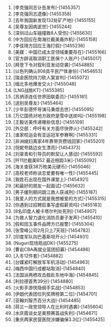 
1. [李克强同志讣告发布]-[1455357]
1. [李克强同志遗像]-[1455358]
1. [去年我国新发现132处矿产地]-[1455155]
1. [吴尊友因病逝世]-[1455244]
1. [深圳过山车碰撞致8人受伤]-[1455630]
1. [中方回应在南海拦截美轰炸机]-[1455158]
1. [李佳琦方回应王海打假]-[1455236]
1. [美媒：中国已成太空领域重要存在]-[1455166]
1. [官方辟谣取消职工医保个人账户]-[1455017]
1. [拜登下令对叙利亚发动空袭]-[1454885]
1. [以色列确认808具平民尸体身份]-[1454653]
1. [瑞金医院持刀砍人案宣判]-[1455072]
1. [缅北多地爆发交火]-[1455048]
1. [LNG战胜KT]-[1455385]
1. [苏炳添连任世界田联委员]-[1455181]
1. [送别吴尊友]-[1455464]
1. [少年彭德怀导演马秉煜去世]-[1455095]
1. [万亿国债对地方政府是雪中送炭吗]-[1455198]
1. [王毅访美传递哪些信息]-[1455109]
1. [外交部：呼吁有关方面尽快停火]-[1455242]
1. [谁家校运会有亚运冠军参赛啊]-[1455331]
1. [非洲媳妇离家4年靠带货攒钱回家]-[1455201]
1. [倪妮夸路边女生漂亮]-[1454373]
1. [刘翠青和引导员的默契让人感动]-[1455592]
1. [歼11拦截美B52 最近相距3米]-[1455092]
1. [海关查获38万枚美元硬币]-[1455046]
1. [高校老师称谈恋爱要有唯一性]-[1455445]
1. [我姓石出现在国外课堂上]-[1454921]
1. [和最好的朋友一起面试]-[1455632]
1. [男子缓刑期间跳江救人获减刑]-[1455187]
1. [我爱人的方式就是我想被爱的方式]-[1455315]
1. [你遇到过招聘启事写虚假薪资吗]-[1455183]
1. [8名印度人被卡塔尔判处死刑]-[1454907]
1. [为救人智力退化消防员妻子发声]-[1455410]
1. [假和田玉事件品牌方已报警]-[1455304]
1. [张雪峰公司2月只上7天班]-[1454782]
1. [印度军队向巴基斯坦开火]-[1454931]
1. [Nuguri现场观战DK]-[1455275]
1. [曹岩CBA再就业篮团招募]-[1454486]
1. [入冬12件套]-[1454882]
1. [台媒紧盯解放军军机活动]-[1454963]
1. [梅西中国行成都站取消]-[1454840]
1. [法国派两栖攻击舰赴东地中海]-[1454845]
1. [利拉德首秀39分]-[1454880]
1. [火影手游侠隐纲手实战]-[1454853]
1. [伊朗代表团位列奖牌榜第二位]-[1454701]
1. [亚翰刘智杰百分大战]-[1454485]
1. [荷兰一政党领导人在比利时遇袭]-[1455604]
1. [水庆霞谈女足奥预赛首战失利]-[1454671]
1. [重庆两家民营医院涉嫌骗保3.3亿]-[1455425]